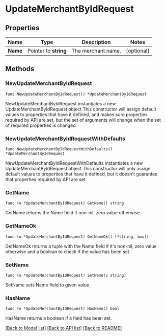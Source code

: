# UpdateMerchantByIdRequest

## Properties

Name | Type | Description | Notes
------------ | ------------- | ------------- | -------------
**Name** | Pointer to **string** | The merchant name. | [optional] 

## Methods

### NewUpdateMerchantByIdRequest

`func NewUpdateMerchantByIdRequest() *UpdateMerchantByIdRequest`

NewUpdateMerchantByIdRequest instantiates a new UpdateMerchantByIdRequest object
This constructor will assign default values to properties that have it defined,
and makes sure properties required by API are set, but the set of arguments
will change when the set of required properties is changed

### NewUpdateMerchantByIdRequestWithDefaults

`func NewUpdateMerchantByIdRequestWithDefaults() *UpdateMerchantByIdRequest`

NewUpdateMerchantByIdRequestWithDefaults instantiates a new UpdateMerchantByIdRequest object
This constructor will only assign default values to properties that have it defined,
but it doesn't guarantee that properties required by API are set

### GetName

`func (o *UpdateMerchantByIdRequest) GetName() string`

GetName returns the Name field if non-nil, zero value otherwise.

### GetNameOk

`func (o *UpdateMerchantByIdRequest) GetNameOk() (*string, bool)`

GetNameOk returns a tuple with the Name field if it's non-nil, zero value otherwise
and a boolean to check if the value has been set.

### SetName

`func (o *UpdateMerchantByIdRequest) SetName(v string)`

SetName sets Name field to given value.

### HasName

`func (o *UpdateMerchantByIdRequest) HasName() bool`

HasName returns a boolean if a field has been set.


[[Back to Model list]](../README.md#documentation-for-models) [[Back to API list]](../README.md#documentation-for-api-endpoints) [[Back to README]](../README.md)


